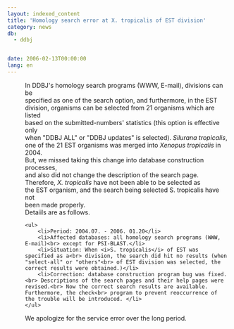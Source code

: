 ```yaml
---
layout: indexed_content
title: 'Homology search error at X. tropicalis of EST division'
category: news
db:
  - ddbj


date: 2006-02-13T00:00:00
lang: en
---
```


<html>
<dd>In DDBJ's homology search programs (WWW, E-mail), divisions can be<br> specified as one of the search option, and furthermore, in the EST<br> division, organisms can be selected from 21 organisms which are listed<br> based on the submitted-numbers' statistics (this option is effective only<br> when "DDBJ ALL" or "DDBJ updates" is selected). <i>Silurana tropicalis</i>,<br> one of the 21 EST organisms was merged into <i>Xenopus tropicalis</i> in<br> 2004.
<dd>But, we missed taking this change into database construction processes,<br> and also did not change the description of the search page.<br> Therefore, <i>X. tropicalis</i> have not been able to be selected as<br> the EST organism, and the search being selected S. tropicalis have not<br> been made properly.
<dd>Detaiils are as follows.
<dd>

    <ul>
        <li>Period: 2004.07. - 2006. 01.20</li>
        <li>Affected databases: all homology search programs (WWW, E-mail)<br> except for PSI-BLAST.</li>
        <li>Situation: When <i>S. tropicalis</i> of EST was specified as a<br> division, the search did hit no results (when "select-all" or "others"<br> of EST division was selected, the correct results were obtained.)</li>
        <li>Correction: database construction program bug was fixed.<br> Descriptions of the search pages and their help pages were revised.<br> Now the correct search results are available. Furthermore, the check<br> program to prevent reoccurrence of the trouble will be introduced. </li>
    </ul>
<dd>We apologize for the service error over the long period.</dd>
</dd>
</dd>
</dd>
</dd>
</html>
